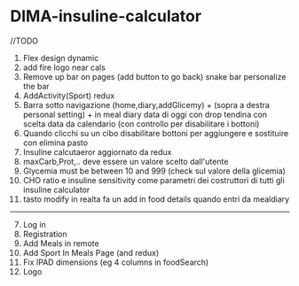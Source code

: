 # DIMA-insuline-calculator

//TODO 
1. Flex design dynamic
2. add fire logo near cals
3. Remove up bar on pages (add button to go back) snake bar personalize the bar
5. AddActivity(Sport) redux 
6. Barra sotto navigazione (home,diary,addGlicemy) + (sopra a destra personal setting) + in meal diary data di oggi con drop tendina con scelta data da calendario (con controllo per disabilitare i bottoni)
8. Quando clicchi su un cibo disabilitare bottoni per aggiungere e sostituire con elimina pasto
9. Insuline calcutaeror aggiornato da redux
13. maxCarb,Prot,.. deve essere un valore scelto dall'utente
14. Glycemia must be between 10 and 999 (check sul valore della glicemia)
15. CHO ratio e insuline sensitivity come parametri dei costruttori di tutti gli insuline calculator
16. tasto modify in realta fa un add in food details quando entri da mealdiary
--------
7. Log in
16. Registration
17. Add Meals in remote
18. Add Sport In Meals Page (and redux)
19. Fix IPAD dimensions (eg 4 columns in foodSearch)
7. Logo
